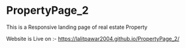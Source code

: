 # PropertyPage_2
This is a Responsive landing page of real estate Property

Website is Live on :- https://lalitpawar2004.github.io/PropertyPage_2/
